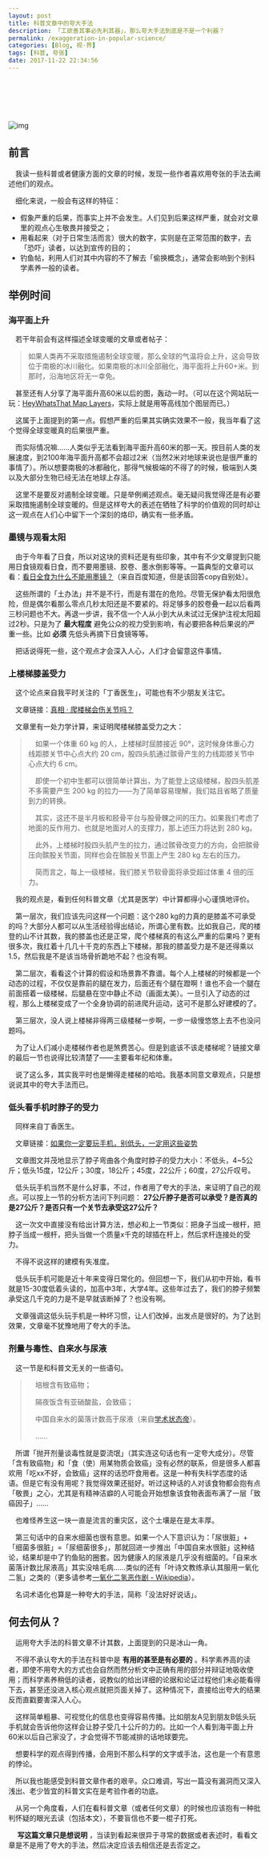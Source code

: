 ```yaml
---
layout: post
title: 科普文章中的夸大手法
description: 「工欲善其事必先利其器」，那么夸大手法到底是不是一个利器？
permalink: /exaggeration-in-popular-science/
categories: [Blog, 视·界]
tags: [科普, 夸张]
date: 2017-11-22 22:34:56
---
```


# 　

![img]({{site.img-hosting}}/Pic4Post/exaggeration-in-popular-science/exaggeration-in-popular-science.jpg "Album Photo")

## 前言

　我读一些科普或者健康方面的文章的时候，发现一些作者喜欢用夸张的手法去阐述他们的观点。

　细化来说，一般会有这样的特征：

-   假象严重的后果，而事实上并不会发生。人们见到后果这样严重，就会对文章里的观点心生敬畏并接受之；
-   用看起来（对于日常生活而言）很大的数字，实则是在正常范围的数字，去「恐吓」读者，以达到宣传的目的；
-   钓鱼帖，利用人们对其中内容的不了解去「偷换概念」，通常会影响到个别科学素养一般的读者。

## 举例时间

### 海平面上升

　若干年前会有这样描述全球变暖的文章或者帖子：

> 如果人类再不采取措施遏制全球变暖，那么全球的气温将会上升，这会导致位于南极的冰川融化。如果南极的冰川全部融化，海平面将上升60+米。到那时，沿海地区将无一幸免。

　甚至还有人分享了海平面升高60米以后的图，轰动一时。（可以在这个网站玩一玩：[HeyWhatsThat Map Layers](http://www.heywhatsthat.com/layers.html)，实际上就是用等高线加个图层而已。）

　这属于上面提到的第一点。假想严重的后果其实确实效果不一般，我当年看了这个觉得全球变暖真的后果很严重。

　而实际情况嘛……人类似乎无法看到海平面升高60米的那一天。按目前人类的发展速度，到2100年海平面升高都不会超过2米（当然2米对地球来说也是很严重的事情了）。所以想要南极的冰都融化，那得气候极端的不得了的时候，极端到人类以及大部分生物已经无法在地球上存活。

　这里不是要反对遏制全球变暖。只是举例阐述观点。毫无疑问我觉得还是有必要采取措施遏制全球变暖的。但是这样夸大的表述在牺牲了科学的价值观的同时却让这一观点在人们心中留下一个深刻的烙印，确实有一些矛盾。

### 墨镜与观看太阳

　由于今年看了日食，所以对这块的资料还是有些印象，其中有不少文章提到只能用日食镜观看日食，而不要用墨镜、胶卷、墨水倒影等等。一篇典型的文章可以看：[看日全食为什么不能用墨镜？](https://zhidao.baidu.com/question/1860631415234961827.html)（来自百度知道，但是该回答copy自别处）。

　这些所谓的「土办法」并不是不行，而是有潜在的危险。尽管无保护看太阳很危险，但是偶尔看那么零点几秒太阳还是不要紧的。将足够多的胶卷叠一起以后看两三秒问题也不大。再退一步讲，我不信一个人从小到大从未试过无保护注视太阳超过2秒。只是为了 **最大程度** 避免公众的视力受到影响，有必要把各种后果说的严重一些。比如 **必须** 先低头再摘下日食镜等等。

　把话说得死一些，这个观点才会深入人心，人们才会留意这件事情。

### 上楼梯膝盖受力

　这个论点来自我平时关注的「丁香医生」，可能也有不少朋友关注它。

　文章链接：[真相 · 爬楼梯会伤关节吗？](http://dxy.com/column/2184)

　文章里有一处力学计算，来证明爬楼梯膝盖受力之大：

> 　如果一个体重 60 kg 的人，上楼梯时屈膝接近 90°，这时候身体重心力线距膝关节中心点大约 20 cm，股四头肌通过髌骨产生的力线距膝关节中心点大约 6 cm。
> 
> 　即使一个初中生都可以很简单计算出，为了能登上这级楼梯，股四头肌差不多需要产生 200 kg 的拉力——为了简单容易理解，我们姑且省略了质量到力的转换。
> 
> 　其实，这还不是半月板和胫骨平台与股骨髁之间的压力。如果我们考虑了地面的反作用力、也就是地面对人的支撑力，那上述压力将达到 280 kg。
> 
> 　此外，上楼梯时股四头肌产生的拉力，通过髌骨改变力的方向，会把髌骨压向髌股关节面，同样也会在髌股关节面上产生 280 kg 左右的压力。
> 
> 　简而言之，每上一级楼梯，我们膝关节软骨面将承受超过体重 4 倍的压力。

　我的观点是，看到任何科普文章（尤其是医学）中计算都得小心谨慎地评价。

　第一层次，我们应该先问这样一个问题：这个280 kg的力真的是膝盖不可承受的吗？大部分人都可以从生活经验得出结论，所谓心里有数。比如我自己，爬的楼登的山不计其数，我的膝盖也还是正常，爬个楼梯真的有这么严重的后果吗？更有很多次，我扛着十几几十千克的东西上下楼梯，那我的膝盖受力是不是还得乘以1.5，然后我是不是该当场骨折跪地不起？也没有啊。

　第二层次，看看这个计算的假设和场景靠不靠谱。每个人上楼梯的时候都是一个动态的过程，不仅仅是靠前的腿在发力，后面还有个腿在蹬啊！谁也不会一个腿在前面搭着一级楼梯，后腿悬在空中静止不动（画面太美）。一旦引入了动态的过程，那么上楼梯变成了一个全身协调的前进爬升运动，这可不是那么好建模的了。

　第三层次，没人说上楼梯非得两三级楼梯一步啊，一步一级慢悠悠上去不也没问题吗。

　为了让人们减小走楼梯作者也是煞费苦心。但是到底该不该走楼梯呢？链接文章的最后一节也说得比较清楚了——主要看年纪和体重。

　说了这么多，其实我平时也是懒得走楼梯的哈哈。我基本同意文章观点，只是想说说其中的夸大手法而已。

### 低头看手机时脖子的受力

　同样来自丁香医生。

　文章链接：[如果你一定要玩手机，别低头，一定用这些姿势](http://dxy.com/column/9253)

　文章图文并茂地显示了脖子弯曲各个角度时脖子的受力大小：不低头，4~5公斤；低头15度，12公斤；30度，18公斤；45度，22公斤；60度，27公斤叹号。

　低头玩手机当然不是什么好事，不过，作者用了夸大的手法，来证明了自己的观点。可以按上一节的分析方法问下列问题： **27公斤脖子是否可以承受？是否真的是27公斤？是否只有一个关节去承受这27公斤？**

　这一次文中直接没有给出计算方法，想必和上一节类似：把身子当成一根杆，把脖子当成一根杆，把头当做一个质量x千克的球插在杆上，然后求杆连接处的受力。

　不得不说这样的建模有失准度。

　低头玩手机可能是近十年来变得日常化的。但回想一下，我们从初中开始，看书就是15-30度低着头读的，加高中3年，大学4年。这些年过去了，我们的脖子频繁承受这几千克的力是不是早就该断掉了？也没有啊。

　文章强调这低头玩手机是一种坏习惯，让人们改掉，出发点是很好的。为了达到效果，文章毫不犹豫地用了夸大的手法。

### 剂量与毒性、自来水与尿液

　这一节是和科普文无关的一些语句。

> 　培根含有致癌物；
> 
> 　隔夜饭含有亚硝酸盐，会致癌；
> 
> 　中国自来水的菌落计数高于尿液（来自[学术状态帝](http://page.renren.com/601087941/fdoing/4917453606)）。
> 
> 　……

　所谓「抛开剂量谈毒性就是耍流氓」（其实连这句话也有一定夸大成分）。尽管「含有致癌物」和「食（使）用某物质会致癌」没有必然的联系，但是很多人都喜欢用「吃xx不好，会致癌」这样的话恐吓食用者。这是一种有失科学态度的话语。但是它有没有用呢？我觉得效果还挺好。听过这种话的人对该食物都会抱有点「敬畏」之心，尤其是有精神洁癖的人可能会开始想象该食物表面布满了一层「致癌因子」……

　也难怪养生这一块一直是流言的重灾区，这个土壤是在是太丰厚。

　第三句话中的自来水细菌也很有意思。如果一个人下意识认为：「尿很脏」+「细菌多很脏」=「尿细菌很多」，那就回进一步推出「中国自来水很脏」这种结论，结果却是中了钓鱼贴的圈套。因为健康人的尿液是几乎没有细菌的。「自来水菌落计数比尿液高」其实没啥毛病……类似的还有「叶诗文教练承认其服用一氧化二氢」之类的（更多请参考[一氧化二氢恶作剧 - Wikipedia](https://zh.wikipedia.org/wiki/%25E4%25B8%2580%25E6%25B0%25A7%25E5%258C%2596%25E4%25BA%258C%25E6%25B0%25A2%25E6%2581%25B6%25E4%25BD%259C%25E5%2589%25A7)）。

　名词术语化也算是一种夸大的手法，简称「没法好好说话」。

## 何去何从？

　运用夸大手法的科普文章不计其数，上面提到的只是冰山一角。

　不得不承认夸大的手法在科普中是 **有用的甚至是有必要的** 。科学素养高的读者，即使不用夸大的方式也会自然而然分析文中正确有用的部分并辩证地吸收使用；而科学素养稍低的读者，说教似的给出详细的论据和论证过程他们未必能看得下去，甚至还没进入核心观点就把页面关掉了。这种情况下，直接给出夸大的结果反而直戳要害深入人心。

　这样简单粗暴、可视觉化的信息也变得容易传播。比如朋友A见到朋友B低头玩手机就会告诉他你这样会让脖子受几十公斤的力的。比如一个人看到海平面上升60米以后自己家没了，才会觉得不节能减排的话地球要完。

　想要科学的观点得到传播，会用到不那么科学的文字或手法，这也是一个有意思的悖论。

　所以我也能感受到科普文章作者的艰辛。众口难调，写出一篇没有漏洞而又深入浅出、老少皆宜的科普文实在是考验作者的功底。

　从另一个角度看，人们在看科普文章（或者任何文章）的时候也应该抱有一种批判怀疑的眼光去读（包括本文），不要盲信也不要一棍子打死。

　 **写这篇文章只是想说明** ，当读到看起来很异于寻常的数据或者表述时，看看文章是不是用了夸大的手法，然后决定应该去相信还是去否定之。
